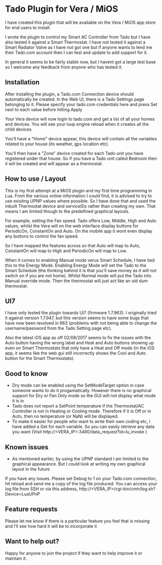 # Tado Plugin for Vera / MiOS

I have created this plugin that will be available on the Vera / MiOS app store for end users to install.

I wrote the plugin to control my Smart AC Controller from Tado but I have also tested it against a Smart Thermostat. I have not tested it against a Smart Radiator Valve as I have not got one but if anyone wants to lend me their Tado.com account then I can test and update to add support for it.

In general it seems to be fairly stable now, but I havent got a large test base so I welcome any feedback from anyone who has tested it.

## Installation
After installing the plugin, a Tado.com Connection device should automatically be created. In the Web UI, there is a Tado Settings page belonging to it. Please specify your tado.com credentials here and press Set next to each value before hitting Apply

Your Vera device will now login to tado.com and get a list of all your homes and devices. You will see your luup engine reload when it creates all the child devices.

You'll have a "Home" device appear, this device will contain all the variables related to your house (its weather, gps location etc).

You'll then have a "Zone" device created for each Tado unit you have registered under that house. So if you have a Tado unit called Bedroom then it will be created and will appear as a thermostat.

## How to use / Layout

This is my first attempt at a MiOS plugin and my first time programming in Lua. From the various online information I could find, it is advised to try to use exisitng UPNP values where possible. So I have done that and used the inbuilt Thermostat device and serviceIDs rather than creating my own. That means I am limited though to the predefined graphical layouts.

For example, setting the Fan speed. Tado offers Low, Middle, High and Auto values, whilst the Vera will on the web interface display buttons for PeriodicOn, ConstantOn and Auto. On the mobile app it wont even display any buttons to control the fan speed.

So I have mapped the features across so that Auto will map to Auto, ConstantOn will map to High and PeriodicOn will map to Low.

When it comes to enabling Manual mode verus Smart Schedule, I have tied this to the Energy Mode. Enabling Energy Mode will set the Tado to the Smart Schedule (the thinking behind it is that you'll save money as it will not switch on if you are not home). Whilst Normal mode will put the Tado into Manual override mode. Then the thermostat will just act like an old dum thermostat.

## UI7

I have only tested the plugin towards UI7 (firmware 1.7.963). I originally tried it against version 1.7.947, but this version seems to have some bugs that have now been resolved in 963 (problems with not being able to change the username/password from the Tado Setting page etc).

Also the latest iOS app as off 02/08/2017 seems to fix the issues with the Auto button having the wrong label and Heat and Auto buttons showing up even on Smart Thermostats that only have a Heat and Off mode (in the iOS app, it seems like the web gui still incorrectly shows the Cool and Auto button for the Smart Thermostats).

## Good to know
- Dry mode can be enabled using the SetModeTarget option in case someone wants to do it progamatically. However there is no graphical support for Dry or Fan Only mode so the GUI will not display what mode it is in
- Tado does not report a SetPoint temperature if the Thermostat/AC Controller is not in Heating or Cooling mode. Therefore if it is Off or in Auto, then no temperature (or NaN) will be displayed.
- To make it easier for people who want to write their own coding etc, I have added a Get<variablename> for each variable. So you can easily retrieve any data you want (Visit http://<VERA_IP>:3480/data_request?id=lu_invoke )

## Known issues
- As mentioned earlier, by using the UPNP standard I am limited to the graphical appearance. But I could look at writing my own graphical layout in the future

If you have any issues. Please set Debug to 1 on your Tado.com connection, hit reload and send me a copy of the log file produced. You can access your log file from SSH or via this address, http://<VERA_IP>/cgi-bin/cmh/log.sh?Device=LuaUPnP

## Feature requests
Please let me know if there is a particular feature you feel that is missing and I'll see how hard it will be to incorporate it

## Want to help out?
Happy for anyone to join the project if they want to help improve it or maintain it.
